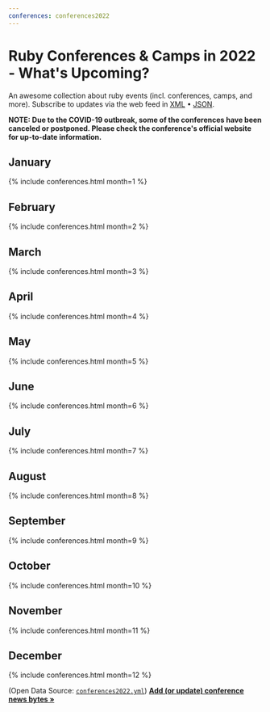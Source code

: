 ```yaml
---
conferences: conferences2022
---
```



# Ruby Conferences & Camps in 2022 - What's Upcoming?

<!--
   todo: move to front matter config - why? why not?
   lets you configure in config.yml with defaults/presets!!!!
  -->

An awesome collection about ruby events (incl. conferences, camps, and more).
Subscribe to updates via the web feed
in [XML](feed.xml) • [JSON](feed.json).


**NOTE: Due to the COVID-19 outbreak, some of the conferences have been canceled or postponed. Please check the conference's official website for up-to-date information.**


## January

{% include conferences.html month=1 %}

## February

{% include conferences.html month=2 %}

## March

{% include conferences.html month=3 %}

## April

{% include conferences.html month=4 %}

## May

{% include conferences.html month=5 %}

## June

{% include conferences.html month=6 %}

## July

{% include conferences.html month=7 %}

## August

{% include conferences.html month=8 %}

## September

{% include conferences.html month=9 %}

## October

{% include conferences.html month=10 %}

## November

{% include conferences.html month=11 %}

## December

{% include conferences.html month=12 %}



(Open Data Source: [`conferences2022.yml`](https://github.com/planetruby/conferences/blob/master/_data/conferences2022.yml))
[**Add (or update) conference news bytes »**](https://github.com/planetruby/conferences/blob/master/_data/conferences2022.yml)
